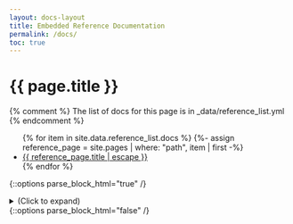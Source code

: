 ```yaml
---
layout: docs-layout
title: Embedded Reference Documentation
permalink: /docs/
toc: true
---
```


# {{ page.title }}

{% comment %}
  The list of docs for this page is in _data/reference_list.yml
{% endcomment %}

<ul>
   {% for item in site.data.reference_list.docs %}
      {%- assign reference_page = site.pages | where: "path", item | first -%}
      <li><a class="page-link" href="{{ reference_page.url | relative_url }}">{{ reference_page.title | escape }}</a></li>
   {% endfor %}
</ul>

{::options parse_block_html="true" /}
<details><summary markdown="span">(Click to expand)</summary>

### [Interoperability with GraalVM Languages](Interoperability.md)
### [Java Interoperability](Java_Interoperability.md)
### [Jython Migration Guide](Jython.md)
### [Native GraalPy Images](Native_Images.md)
### [Supported Operating System Interfaces](OS_Interfaces.md)
### [Python Code Parsing and pyc Files](Parser_Details.md)
### [Creating Standalone Java-Python Applications](Standalone_Embedded_Applications.md)

</details>
{::options parse_block_html="false" /}